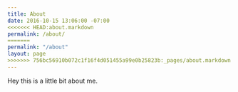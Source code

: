 ```yaml
---
title: About
date: 2016-10-15 13:06:00 -07:00
<<<<<<< HEAD:about.markdown
permalink: /about/
=======
permalink: "/about"
layout: page
>>>>>>> 756bc56910b072c1f16f4d051455a99e0b25823b:_pages/about.markdown
---
```


Hey this is a little bit about me.
